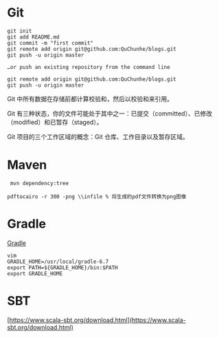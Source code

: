 
# Git

```
git init
git add README.md
git commit -m "first commit"
git remote add origin git@github.com:QuChunhe/blogs.git
git push -u origin master

…or push an existing repository from the command line

git remote add origin git@github.com:QuChunhe/blogs.git
git push -u origin master
```
Git 中所有数据在存储前都计算校验和，然后以校验和来引用。


Git 有三种状态，你的文件可能处于其中之一：已提交（committed）、已修改（modified）和已暂存（staged）。

Git 项目的三个工作区域的概念：Git 仓库、工作目录以及暂存区域。


# Maven

```
 mvn dependency:tree
```

```
pdftocairo -r 300 -png \\infile % 将生成的pdf文件转换为png图像
```
# Gradle

[Gradle](https://gradle.org/releases/)

```
vim 
GRADLE_HOME=/usr/local/gradle-6.7
export PATH=${GRADLE_HOME}/bin:$PATH
export GRADLE_HOME

```
# SBT

[https://www.scala-sbt.org/download.html](https://www.scala-sbt.org/download.html)
